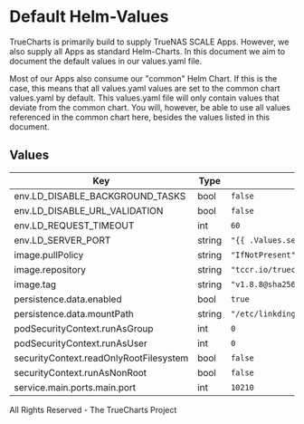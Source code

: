 # Default Helm-Values

TrueCharts is primarily build to supply TrueNAS SCALE Apps.
However, we also supply all Apps as standard Helm-Charts. In this document we aim to document the default values in our values.yaml file.

Most of our Apps also consume our "common" Helm Chart.
If this is the case, this means that all values.yaml values are set to the common chart values.yaml by default. This values.yaml file will only contain values that deviate from the common chart.
You will, however, be able to use all values referenced in the common chart here, besides the values listed in this document.

## Values

| Key | Type | Default | Description |
|-----|------|---------|-------------|
| env.LD_DISABLE_BACKGROUND_TASKS | bool | `false` |  |
| env.LD_DISABLE_URL_VALIDATION | bool | `false` |  |
| env.LD_REQUEST_TIMEOUT | int | `60` |  |
| env.LD_SERVER_PORT | string | `"{{ .Values.service.main.ports.main.port }}"` |  |
| image.pullPolicy | string | `"IfNotPresent"` |  |
| image.repository | string | `"tccr.io/truecharts/linkding"` |  |
| image.tag | string | `"v1.8.8@sha256:c5a15b48ef46e409d6d0fe0552280611bcbb148e5311f4ed0e9e12d2360e6578"` |  |
| persistence.data.enabled | bool | `true` |  |
| persistence.data.mountPath | string | `"/etc/linkding/data"` |  |
| podSecurityContext.runAsGroup | int | `0` |  |
| podSecurityContext.runAsUser | int | `0` |  |
| securityContext.readOnlyRootFilesystem | bool | `false` |  |
| securityContext.runAsNonRoot | bool | `false` |  |
| service.main.ports.main.port | int | `10210` |  |

All Rights Reserved - The TrueCharts Project
